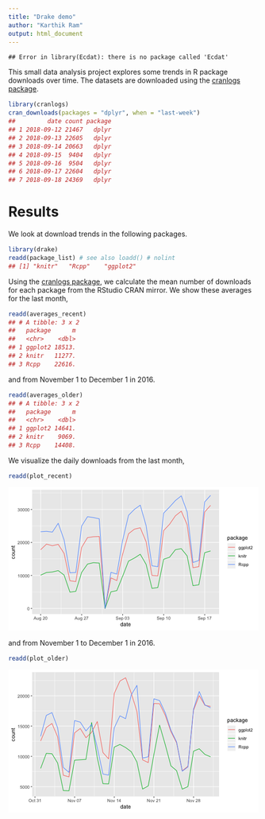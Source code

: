 ```yaml
---
title: "Drake demo"
author: "Karthik Ram"
output: html_document
---
```



```
## Error in library(Ecdat): there is no package called 'Ecdat'
```

This small data analysis project explores some trends in R package downloads over time. The datasets are downloaded using the [cranlogs package](https://github.com/metacran/cranlogs).


```r
library(cranlogs)
cran_downloads(packages = "dplyr", when = "last-week")
##         date count package
## 1 2018-09-12 21467   dplyr
## 2 2018-09-13 22605   dplyr
## 3 2018-09-14 20663   dplyr
## 4 2018-09-15  9404   dplyr
## 5 2018-09-16  9504   dplyr
## 6 2018-09-17 22604   dplyr
## 7 2018-09-18 24369   dplyr
```


# Results

We look at download trends in the following packages.


```r
library(drake)
readd(package_list) # see also loadd() # nolint
## [1] "knitr"   "Rcpp"    "ggplot2"
```

Using the [cranlogs package](https://github.com/metacran/cranlogs), we calculate the mean number of downloads for each package from the RStudio CRAN mirror. We show these averages for the last month,


```r
readd(averages_recent)
## # A tibble: 3 x 2
##   package      m
##   <chr>    <dbl>
## 1 ggplot2 18513.
## 2 knitr   11277.
## 3 Rcpp    22616.
```

and from November 1 to December 1 in 2016.


```r
readd(averages_older)
## # A tibble: 3 x 2
##   package      m
##   <chr>    <dbl>
## 1 ggplot2 14641.
## 2 knitr    9069.
## 3 Rcpp    14408.
```

We visualize the daily downloads from the last month,


```r
readd(plot_recent)
```

![plot of chunk reportplotrecent](figure/reportplotrecent-1.png)

and from November 1 to December 1 in 2016.


```r
readd(plot_older)
```

![plot of chunk reportplotolder](figure/reportplotolder-1.png)
